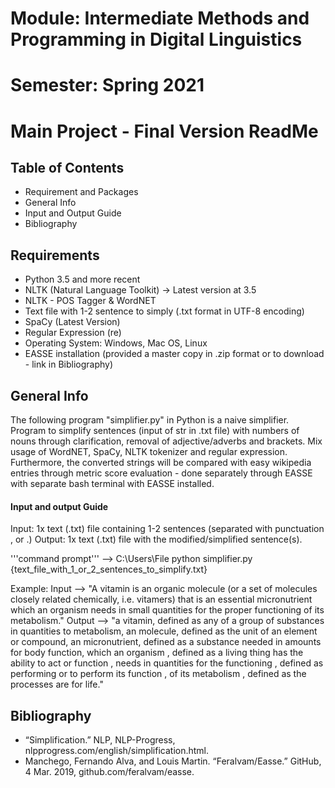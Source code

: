 # Module: Intermediate Methods and Programming in Digital Linguistics
# Semester: Spring 2021
# Main Project - Final Version ReadMe

## Table of Contents
- Requirement and Packages
- General Info
- Input and Output Guide
- Bibliography

## Requirements
- Python 3.5 and more recent
- NLTK (Natural Language Toolkit) -> Latest version at 3.5
- NLTK - POS Tagger & WordNET
- Text file with 1-2 sentence to simply (.txt format in UTF-8 encoding)
- SpaCy (Latest Version)
- Regular Expression (re)
- Operating System: Windows, Mac OS, Linux
- EASSE installation (provided a master copy in .zip format or to download - link in Bibliography)

## General Info
The following program "simplifier.py" in Python is a naive simplifier. Program to simplify sentences (input of str in .txt file) with numbers of nouns through clarification, removal of adjective/adverbs and brackets. Mix usage of WordNET, SpaCy, NLTK tokenizer and regular expression.
Furthermore, the converted strings will be compared with easy wikipedia entries through metric score evaluation - done separately through EASSE with separate bash terminal with EASSE installed.

#### Input and output Guide
Input: 1x text (.txt) file containing 1-2 sentences (separated with punctuation , or .)
Output: 1x text (.txt) file with the modified/simplified sentence(s).

'''command prompt''' --> C:\Users\File python simplifier.py {text_file_with_1_or_2_sentences_to_simplify.txt}

Example:
Input --> "A vitamin is an organic molecule (or a set of molecules closely related chemically, i.e. vitamers) that is an essential micronutrient which an organism needs in small quantities for the proper functioning of its metabolism."
Output --> "a vitamin, defined as any of a group of substances in quantities to metabolism, an molecule, defined as the unit of an element or compound, an micronutrient, defined as a substance needed in amounts for body function, which an organism , defined as a living thing has the ability to act or function , needs in quantities for the functioning , defined as performing or to perform its function , of its metabolism , defined as the processes are for life."


## Bibliography
- “Simplification.” NLP, NLP-Progress, nlpprogress.com/english/simplification.html. 
- Manchego, Fernando Alva, and Louis Martin. “Feralvam/Easse.” GitHub, 4 Mar. 2019, github.com/feralvam/easse.
